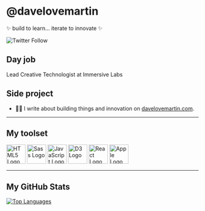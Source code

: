 # @davelovemartin

 ✨ build to learn... iterate to innovate ✨

![Twitter Follow](https://img.shields.io/twitter/follow/davelovemartin?style=social)

## Day job

Lead Creative Technologist at Immersive Labs

## Side project

- ✍🏻 I write about building things and innovation on [davelovemartin.com](https://davelovemartin.com).

---

## My toolset

<img src="https://cdn.worldvectorlogo.com/logos/html-1.svg" alt="HTML5 Logo" width="50" height="50"/> <img src="https://cdn.worldvectorlogo.com/logos/sass-1.svg" alt="Sass Logo" width="50" height="50"/> <img src="https://cdn.worldvectorlogo.com/logos/logo-javascript.svg" alt="JavaScript Logo" width="50" height="50"/> <img src="https://cdn.worldvectorlogo.com/logos/d3-2.svg" alt="D3 Logo" width="50" height="50"/>  <img src="https://cdn.worldvectorlogo.com/logos/react-2.svg" alt="React Logo" width="50" height="50"/> <img src="https://cdn.worldvectorlogo.com/logos/apple1.svg" alt="Apple Logo" width="50" height="50"/>

---


## My GitHub Stats

[![Top Languages](https://github-readme-stats.vercel.app/api/top-langs/?username=davelovemartin&hide=java&theme=radical)](https://github.com/anuraghazra/github-readme-stats)
